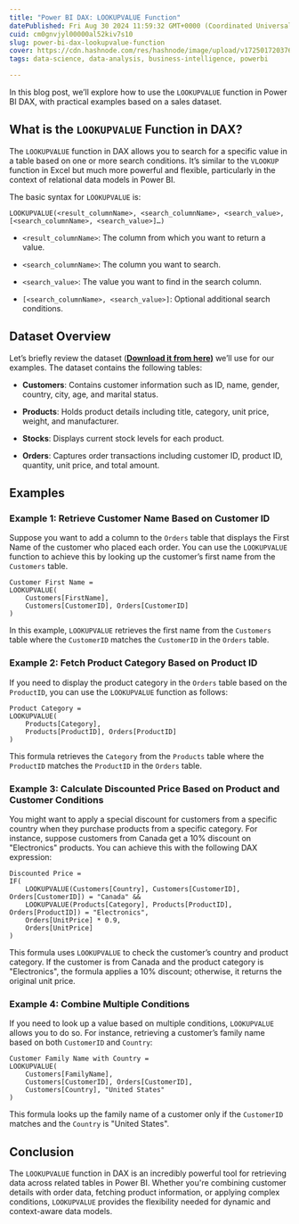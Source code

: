 ```yaml
---
title: "Power BI DAX: LOOKUPVALUE Function"
datePublished: Fri Aug 30 2024 11:59:32 GMT+0000 (Coordinated Universal Time)
cuid: cm0gnvjyl00000al52kiv7s10
slug: power-bi-dax-lookupvalue-function
cover: https://cdn.hashnode.com/res/hashnode/image/upload/v1725017203767/5bab4996-80c2-40f1-bf89-788bc99970ce.jpeg
tags: data-science, data-analysis, business-intelligence, powerbi

---
```


In this blog post, we’ll explore how to use the `LOOKUPVALUE` function in Power BI DAX, with practical examples based on a sales dataset.

## What is the `LOOKUPVALUE` Function in DAX?

The `LOOKUPVALUE` function in DAX allows you to search for a specific value in a table based on one or more search conditions. It’s similar to the `VLOOKUP` function in Excel but much more powerful and flexible, particularly in the context of relational data models in Power BI.

The basic syntax for `LOOKUPVALUE` is:

```excel
LOOKUPVALUE(<result_columnName>, <search_columnName>, <search_value>, [<search_columnName>, <search_value>]…)
```

* `<result_columnName>`: The column from which you want to return a value.
    
* `<search_columnName>`: The column you want to search.
    
* `<search_value>`: The value you want to find in the search column.
    
* `[<search_columnName>, <search_value>]`: Optional additional search conditions.
    

## **Dataset Overview**

Let’s briefly review the dataset ([**Download it from here)**](https://y15w7-my.sharepoint.com/:x:/g/personal/me_mbvrk_onmicrosoft_com/EQ3lhi9e9LRKmRs4kwMFT8cBT4OYU79rqIT5rxFcBk4rrA?e=ncueOT) we’ll use for our examples. The dataset contains the following tables:

* **Customers**: Contains customer information such as ID, name, gender, country, city, age, and marital status.
    
* **Products**: Holds product details including title, category, unit price, weight, and manufacturer.
    
* **Stocks**: Displays current stock levels for each product.
    
* **Orders**: Captures order transactions including customer ID, product ID, quantity, unit price, and total amount.
    

## Examples

### Example 1: Retrieve Customer Name Based on Customer ID

Suppose you want to add a column to the `Orders` table that displays the First Name of the customer who placed each order. You can use the `LOOKUPVALUE` function to achieve this by looking up the customer’s first name from the `Customers` table.

```excel
Customer First Name = 
LOOKUPVALUE(
    Customers[FirstName], 
    Customers[CustomerID], Orders[CustomerID]
)
```

In this example, `LOOKUPVALUE` retrieves the first name from the `Customers` table where the `CustomerID` matches the `CustomerID` in the `Orders` table.

### Example 2: Fetch Product Category Based on Product ID

If you need to display the product category in the `Orders` table based on the `ProductID`, you can use the `LOOKUPVALUE` function as follows:

```excel
Product Category = 
LOOKUPVALUE(
    Products[Category], 
    Products[ProductID], Orders[ProductID]
)
```

This formula retrieves the `Category` from the `Products` table where the `ProductID` matches the `ProductID` in the `Orders` table.

### Example 3: Calculate Discounted Price Based on Product and Customer Conditions

You might want to apply a special discount for customers from a specific country when they purchase products from a specific category. For instance, suppose customers from Canada get a 10% discount on "Electronics" products. You can achieve this with the following DAX expression:

```excel
Discounted Price = 
IF(
    LOOKUPVALUE(Customers[Country], Customers[CustomerID], Orders[CustomerID]) = "Canada" && 
    LOOKUPVALUE(Products[Category], Products[ProductID], Orders[ProductID]) = "Electronics",
    Orders[UnitPrice] * 0.9,
    Orders[UnitPrice]
)
```

This formula uses `LOOKUPVALUE` to check the customer’s country and product category. If the customer is from Canada and the product category is "Electronics", the formula applies a 10% discount; otherwise, it returns the original unit price.

### Example 4: Combine Multiple Conditions

If you need to look up a value based on multiple conditions, `LOOKUPVALUE` allows you to do so. For instance, retrieving a customer’s family name based on both `CustomerID` and `Country`:

```excel
Customer Family Name with Country = 
LOOKUPVALUE(
    Customers[FamilyName], 
    Customers[CustomerID], Orders[CustomerID],
    Customers[Country], "United States"
)
```

This formula looks up the family name of a customer only if the `CustomerID` matches and the `Country` is "United States".

## Conclusion

The `LOOKUPVALUE` function in DAX is an incredibly powerful tool for retrieving data across related tables in Power BI. Whether you're combining customer details with order data, fetching product information, or applying complex conditions, `LOOKUPVALUE` provides the flexibility needed for dynamic and context-aware data models.